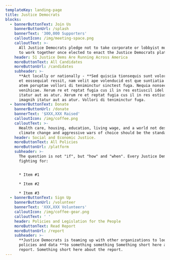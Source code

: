 ```yaml
---
templateKey: landing-page
title: Justice Democrats
blocks:
  - bannerButtonText: Join Us
    bannerButtonUrl: /splash
    bannerText: '300,000 Supporters'
    calloutIcon: /img/meeting-space.png
    calloutText: >-
      All Justice Democrats pledge not to take corporate or lobbyist money and
      to work together once elected to enact the Justice Democrats platform.
    header: 51 Justice Dems Are Running Across America
    moreButtonText: All Candidates
    moreButtonUrl: /candidates
    subheader: >-
      **Act locally or nationally - **Sed quiscia tionsequis sunt voloritium vel
      et eossequiat ressit, nam velit ape volenducid est que suntiatia velliqu
      atem poruptae vollori di teniminctur sinctest fuga. Nequia nonsecae
      venihicae. Xerum re et reptat fugia cus il in res estiuscil idel imagnih
      itatur aut as atur. Xerum re et reptat fugia cus il in res estiuscil idel
      imagnih itatur aut as atur. Vollori di teniminctur fuga.
  - bannerButtonText: Donate
    bannerButtonUrl: /donate
    bannerText: '$XXX,XXX Raised'
    calloutIcon: /img/coffee.png
    calloutText: >-
      Health care, housing, education, living wage, and a world not destroyed by
      climate change and aggressive wars of choice should be the standard.
    header: Social and Economic Justice.
    moreButtonText: All Policies
    moreButtonUrl: /platform
    subheader: >-
      The question is not "if", but "how" and "when". Every Justice Democrat is
      fighting for:


      * Item #1

      * Item #2

      * Item #3
  - bannerButtonText: Sign Up
    bannerButtonUrl: /volunteer
    bannerText: 'XXX,XXX Volunteers'
    calloutIcon: /img/coffee-gear.png
    calloutText: ' '
    header: Policies and Legislation for the People
    moreButtonText: Read Report
    moreButtonUrl: /report
    subheader: >-
      **Justice Democrats is teaming up with other organizations to look into
      policies and data **to something something Something short here about the
      report. Something short here about the report.
---
```


